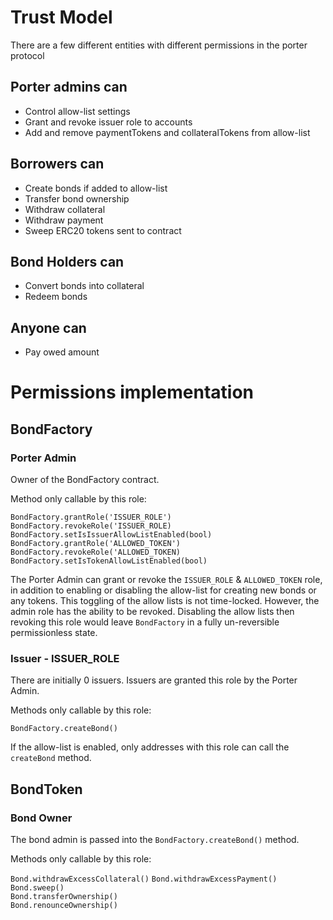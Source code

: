 # Trust Model

There are a few different entities with different permissions in the porter protocol

## Porter admins can

- Control allow-list settings
- Grant and revoke issuer role to accounts
- Add and remove paymentTokens and collateralTokens from allow-list

## Borrowers can

- Create bonds if added to allow-list
- Transfer bond ownership
- Withdraw collateral
- Withdraw payment
- Sweep ERC20 tokens sent to contract

## Bond Holders can

- Convert bonds into collateral
- Redeem bonds

## Anyone can

- Pay owed amount

# Permissions implementation

## BondFactory

### Porter Admin

Owner of the BondFactory contract.

Method only callable by this role:

`BondFactory.grantRole('ISSUER_ROLE')`
`BondFactory.revokeRole('ISSUER_ROLE)`
`BondFactory.setIsIssuerAllowListEnabled(bool)`
`BondFactory.grantRole('ALLOWED_TOKEN')`
`BondFactory.revokeRole('ALLOWED_TOKEN)`
`BondFactory.setIsTokenAllowListEnabled(bool)`

The Porter Admin can grant or revoke the `ISSUER_ROLE` & `ALLOWED_TOKEN` role, in addition to enabling or disabling the allow-list for creating new bonds or any tokens. This toggling of the allow lists is not time-locked. However, the admin role has the ability to be revoked. Disabling the allow lists then revoking this role would leave `BondFactory` in a fully un-reversible permissionless state.

### Issuer - ISSUER_ROLE

There are initially 0 issuers. Issuers are granted this role by the Porter Admin.

Methods only callable by this role:

`BondFactory.createBond()`

If the allow-list is enabled, only addresses with this role can call the `createBond` method.

## BondToken

### Bond Owner

The bond admin is passed into the `BondFactory.createBond()` method.

Methods only callable by this role:

`Bond.withdrawExcessCollateral()`
`Bond.withdrawExcessPayment()`  
`Bond.sweep()`  
`Bond.transferOwnership()`  
`Bond.renounceOwnership()`
